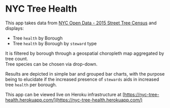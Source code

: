 # NYC Tree Health

This app takes data from [NYC Open Data - 2015 Street Tree Census](https://data.cityofnewyork.us/Environment/2015-Street-Tree-Census-Tree-Data/uvpi-gqnh) and displays:

- Tree `health` by Borough
- Tree `health` by Borough by `steward` type

It is filtered by borough through a geospatial choropleth map aggregated by tree count.    
Tree species can be chosen via drop-down.

Results are depicted in simple bar and grouped bar charts, with the purpose being to elucidate if the increased presence of `stewards` aids in increased tree `health` per borough.

This app can be viewed live on Heroku infrastructure at [https://nyc-tree-health.herokuapp.com/](https://nyc-tree-health.herokuapp.com/)
